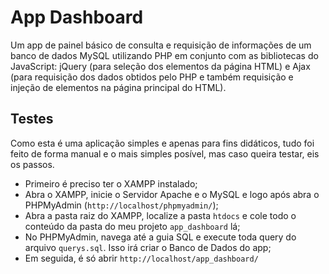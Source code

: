 # App Dashboard

Um app de painel básico de consulta e requisição de informações de um banco de dados MySQL utilizando PHP em conjunto com as bibliotecas do JavaScript: jQuery (para seleção dos elementos da página HTML) e Ajax (para requisição dos dados obtidos pelo PHP e também requisição e injeção de elementos na página principal do HTML).

## Testes

Como esta é uma aplicação simples e apenas para fins didáticos, tudo foi feito de forma manual e o mais simples posível, mas caso queira testar, eis os passos.

- Primeiro é preciso ter o XAMPP instalado;
- Abra o XAMPP, inicie o Servidor Apache e o MySQL e logo após abra o PHPMyAdmin (```http://localhost/phpmyadmin/```);
- Abra a pasta raiz do XAMPP, localize a pasta ```htdocs``` e cole todo o conteúdo da pasta do meu projeto ```app_dashboard``` lá;
- No PHPMyAdmin, navega até a guia SQL e execute toda query do arquivo ```querys.sql```. Isso irá criar o Banco de Dados do app;
- Em seguida, é só abrir ```http://localhost/app_dashboard/```
